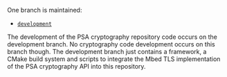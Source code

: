 One branch is maintained:

- [`development`](https://github.com/Mbed-TLS/psa-crypto/tree/development)

The development of the PSA cryptography repository code occurs on the
development branch. No cryptography code development occurs on this branch
though. The development branch just contains a framework, a CMake build system
and scripts to integrate the Mbed TLS implementation of the PSA cryptography
API into this repository.
